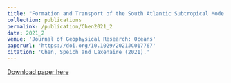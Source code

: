 ```yaml
---
title: "Formation and Transport of the South Atlantic Subtropical Mode Water in Eddy-Permitting Observations"
collection: publications
permalink: /publication/Chen2021_2
date: 2021_2
venue: 'Journal of Geophysical Research: Oceans'
paperurl: 'https://doi.org/10.1029/2021JC017767'
citation: 'Chen, Speich and Laxenaire (2021).'
---
```

[Download paper here](http://yanxu-chen.github.io/files/Chen2021_2.pdf)
